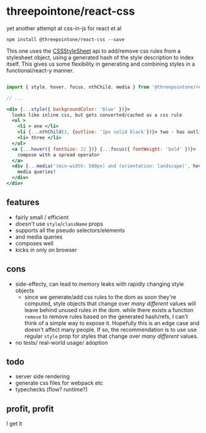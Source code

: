 # threepointone/react-css

yet another attempt at css-in-js for react et al

`npm install @threepointone/react-css --save`

This one uses the [CSSStyleSheet](https://developer.mozilla.org/en-US/docs/Web/API/CSSStyleSheet)
api to add/remove css rules from a stylesheet object, using a generated hash of the
style description to index itself. This gives us some flexibility in generating
and combining styles in a functional/react-y manner.

```jsx

import { style, hover, focus, nthChild, media } from '@threepointone/react-css'

// ...

<div {...style({ backgroundColor: 'blue' })}>
  looks like inline css, but gets converted/cached as a css rule
  <ul >
    <li > one </li>
    <li {...nthChild(2, {outline: '1px solid black'})}> two - has outline! </li>
    <li> three </li>
  </ul>
  <a {...hover({ fontSize: 22 })} {...focus({ fontWeight: 'bold' })}>
    compose with a spread operator
  </a>
  <div {...media('(min-width: 500px) and (orientation: landscape)', hover({ color: 'red' }))}>
    media queries!
  </div>
</div>
```

features
---

- fairly small / efficient
- _doesn't_ use `style`/`className` props
- supports all the pseudo selectors/elements
- and media queries
- composes well
- kicks in only on browser

cons
---

- side-effecty, can lead to memory leaks with rapidly changing style objects
  - since we generate/add css rules to the dom as soon they're computed, style
  objects that change over _many different_ values will leave behind unused rules in the dom. while
  there exists a function `remove` to remove rules based on the generated hash/refs,
  I can't think of a simple way to expose it. Hopefully this is an edge case and doesn't
  affect many people. If so, the recommendation is to use use regular
  `style` prop for styles that change over _many different_ values.
- no tests/ real-world usage/ adoption


todo
---

- server side rendering
- generate css files for webpack etc
- typechecks (flow? runtime?)


profit, profit
---

I get it
